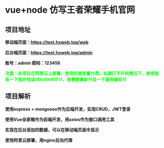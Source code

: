 # vue+node 仿写王者荣耀手机官网
## 项目地址

**移动端页面：https://test.hxweb.top/web**

**后台端页面：https://test.hxweb.top/admin**

**账号：admin	密码：123456**

**<font style="color:#00ff00"> 注意：此项目在阿里云上部署，使用的是按量付费，如果打不开的情况下，麻烦联系一下我的电话18845041517，我需要重新开启一下服务器即可 </font>**

## 项目解析

**使用express + mongoose作为后端开发，实现CRUD，JWT登录**

**使用Vue全家桶作为前端开发，用axios作为接口调用工具**

**实现在后台添加的数据，可以在移动端页面中显示**

**使用阿里云部署，用nginx反向代理**
